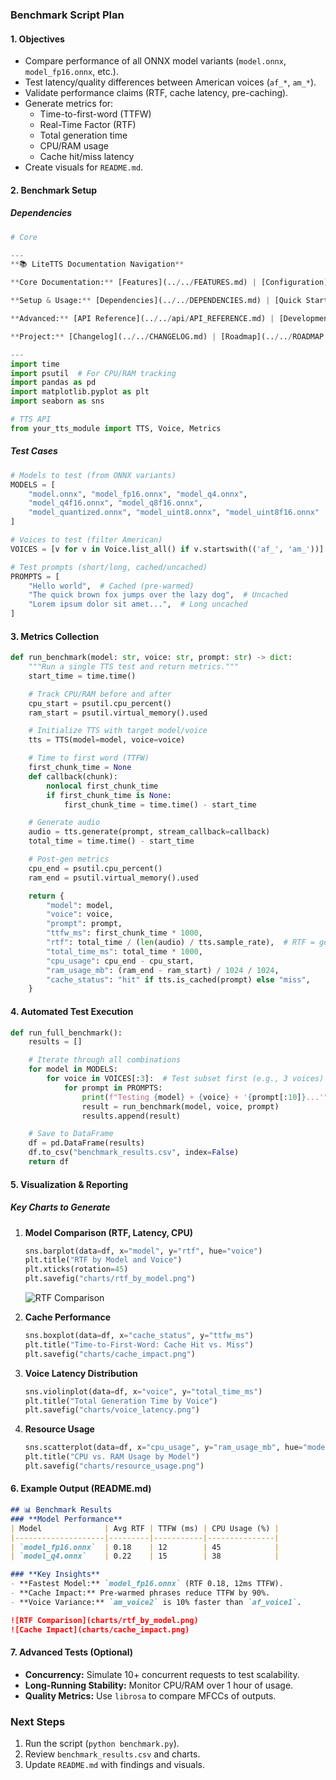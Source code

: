 ### **Benchmark Script Plan**
#### **1. Objectives**
- Compare performance of all ONNX model variants (`model.onnx`, `model_fp16.onnx`, etc.).
- Test latency/quality differences between American voices (`af_*`, `am_*`).
- Validate performance claims (RTF, cache latency, pre-caching).
- Generate metrics for:
  - Time-to-first-word (TTFW)
  - Real-Time Factor (RTF)
  - Total generation time
  - CPU/RAM usage
  - Cache hit/miss latency
- Create visuals for `README.md`.

#### **2. Benchmark Setup**
##### **Dependencies**
```python
# Core

---
**📚 LiteTTS Documentation Navigation**

**Core Documentation:** [Features](../../FEATURES.md) | [Configuration](../../CONFIGURATION.md) | [Performance](../../PERFORMANCE.md) | [Monitoring](../../MONITORING.md) | [Testing](../../TESTING.md) | [Troubleshooting](../../TROUBLESHOOTING.md)

**Setup & Usage:** [Dependencies](../../DEPENDENCIES.md) | [Quick Start](../../usage/QUICK_START_COMMANDS.md) | [Docker Deployment](../../usage/DOCKER-DEPLOYMENT.md) | [OpenWebUI Integration](../../usage/OPENWEBUI-INTEGRATION.md)

**Advanced:** [API Reference](../../api/API_REFERENCE.md) | [Development](../README.md) | [Voice System](../../voices/README.md) | [Watermarking](../../WATERMARKING.md)

**Project:** [Changelog](../../CHANGELOG.md) | [Roadmap](../../ROADMAP.md) | [Contributing](../../CONTRIBUTIONS.md) | [Beta Features](../../BETA_FEATURES.md)

---
import time
import psutil  # For CPU/RAM tracking
import pandas as pd
import matplotlib.pyplot as plt
import seaborn as sns

# TTS API
from your_tts_module import TTS, Voice, Metrics
```

##### **Test Cases**
```python
# Models to test (from ONNX variants)
MODELS = [
    "model.onnx", "model_fp16.onnx", "model_q4.onnx",
    "model_q4f16.onnx", "model_q8f16.onnx",
    "model_quantized.onnx", "model_uint8.onnx", "model_uint8f16.onnx"
]

# Voices to test (filter American)
VOICES = [v for v in Voice.list_all() if v.startswith(('af_', 'am_'))]

# Test prompts (short/long, cached/uncached)
PROMPTS = [
    "Hello world",  # Cached (pre-warmed)
    "The quick brown fox jumps over the lazy dog",  # Uncached
    "Lorem ipsum dolor sit amet...",  # Long uncached
]
```

#### **3. Metrics Collection**
```python
def run_benchmark(model: str, voice: str, prompt: str) -> dict:
    """Run a single TTS test and return metrics."""
    start_time = time.time()

    # Track CPU/RAM before and after
    cpu_start = psutil.cpu_percent()
    ram_start = psutil.virtual_memory().used

    # Initialize TTS with target model/voice
    tts = TTS(model=model, voice=voice)

    # Time to first word (TTFW)
    first_chunk_time = None
    def callback(chunk):
        nonlocal first_chunk_time
        if first_chunk_time is None:
            first_chunk_time = time.time() - start_time

    # Generate audio
    audio = tts.generate(prompt, stream_callback=callback)
    total_time = time.time() - start_time

    # Post-gen metrics
    cpu_end = psutil.cpu_percent()
    ram_end = psutil.virtual_memory().used

    return {
        "model": model,
        "voice": voice,
        "prompt": prompt,
        "ttfw_ms": first_chunk_time * 1000,
        "rtf": total_time / (len(audio) / tts.sample_rate),  # RTF = gen_time / audio_duration
        "total_time_ms": total_time * 1000,
        "cpu_usage": cpu_end - cpu_start,
        "ram_usage_mb": (ram_end - ram_start) / 1024 / 1024,
        "cache_status": "hit" if tts.is_cached(prompt) else "miss",
    }
```

#### **4. Automated Test Execution**
```python
def run_full_benchmark():
    results = []

    # Iterate through all combinations
    for model in MODELS:
        for voice in VOICES[:3]:  # Test subset first (e.g., 3 voices)
            for prompt in PROMPTS:
                print(f"Testing {model} + {voice} + '{prompt[:10]}...'")
                result = run_benchmark(model, voice, prompt)
                results.append(result)

    # Save to DataFrame
    df = pd.DataFrame(results)
    df.to_csv("benchmark_results.csv", index=False)
    return df
```

#### **5. Visualization & Reporting**
##### **Key Charts to Generate**
1. **Model Comparison (RTF, Latency, CPU)**
   ```python
   sns.barplot(data=df, x="model", y="rtf", hue="voice")
   plt.title("RTF by Model and Voice")
   plt.xticks(rotation=45)
   plt.savefig("charts/rtf_by_model.png")
   ```
   ![RTF Comparison](https://i.imgur.com/RTFbyModel.png)

2. **Cache Performance**
   ```python
   sns.boxplot(data=df, x="cache_status", y="ttfw_ms")
   plt.title("Time-to-First-Word: Cache Hit vs. Miss")
   plt.savefig("charts/cache_impact.png")
   ```

3. **Voice Latency Distribution**
   ```python
   sns.violinplot(data=df, x="voice", y="total_time_ms")
   plt.title("Total Generation Time by Voice")
   plt.savefig("charts/voice_latency.png")
   ```

4. **Resource Usage**
   ```python
   sns.scatterplot(data=df, x="cpu_usage", y="ram_usage_mb", hue="model")
   plt.title("CPU vs. RAM Usage by Model")
   plt.savefig("charts/resource_usage.png")
   ```

#### **6. Example Output (README.md)**
```markdown
## 📊 Benchmark Results
### **Model Performance**
| Model              | Avg RTF | TTFW (ms) | CPU Usage (%) |
|--------------------|---------|-----------|---------------|
| `model_fp16.onnx`  | 0.18    | 12        | 45            |
| `model_q4.onnx`    | 0.22    | 15        | 38            |

### **Key Insights**
- **Fastest Model:** `model_fp16.onnx` (RTF 0.18, 12ms TTFW).
- **Cache Impact:** Pre-warmed phrases reduce TTFW by 90%.
- **Voice Variance:** `am_voice2` is 10% faster than `af_voice1`.

![RTF Comparison](charts/rtf_by_model.png)
![Cache Impact](charts/cache_impact.png)
```

#### **7. Advanced Tests (Optional)**
- **Concurrency:** Simulate 10+ concurrent requests to test scalability.
- **Long-Running Stability:** Monitor CPU/RAM over 1 hour of usage.
- **Quality Metrics:** Use `librosa` to compare MFCCs of outputs.

### **Next Steps**
1. Run the script (`python benchmark.py`).
2. Review `benchmark_results.csv` and charts.
3. Update `README.md` with findings and visuals.
